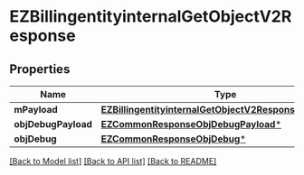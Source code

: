 # EZBillingentityinternalGetObjectV2Response

## Properties
Name | Type | Description | Notes
------------ | ------------- | ------------- | -------------
**mPayload** | [**EZBillingentityinternalGetObjectV2ResponseMPayload***](EZBillingentityinternalGetObjectV2ResponseMPayload.md) |  | 
**objDebugPayload** | [**EZCommonResponseObjDebugPayload***](EZCommonResponseObjDebugPayload.md) |  | [optional] 
**objDebug** | [**EZCommonResponseObjDebug***](EZCommonResponseObjDebug.md) |  | [optional] 

[[Back to Model list]](../README.md#documentation-for-models) [[Back to API list]](../README.md#documentation-for-api-endpoints) [[Back to README]](../README.md)


